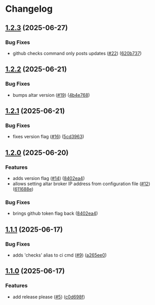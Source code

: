 # Changelog

## [1.2.3](https://github.com/t-monaghan/gh-altar/compare/v1.2.2...v1.2.3) (2025-06-27)


### Bug Fixes

* github checks command only posts updates ([#22](https://github.com/t-monaghan/gh-altar/issues/22)) ([620b737](https://github.com/t-monaghan/gh-altar/commit/620b7379fa812a105d018f2b3fc2950e3dcc4c4a))

## [1.2.2](https://github.com/t-monaghan/gh-altar/compare/v1.2.1...v1.2.2) (2025-06-21)


### Bug Fixes

* bumps altar version ([#19](https://github.com/t-monaghan/gh-altar/issues/19)) ([4b4e768](https://github.com/t-monaghan/gh-altar/commit/4b4e7680c4e80c9493d0e2a8310d1d0fe6fa4b60))

## [1.2.1](https://github.com/t-monaghan/gh-altar/compare/v1.2.0...v1.2.1) (2025-06-21)


### Bug Fixes

* fixes version flag ([#16](https://github.com/t-monaghan/gh-altar/issues/16)) ([5cd3963](https://github.com/t-monaghan/gh-altar/commit/5cd39639afb3b0821d65c6a25f96fceaaf0fb676))

## [1.2.0](https://github.com/t-monaghan/gh-altar/compare/v1.1.1...v1.2.0) (2025-06-20)


### Features

* adds version flag ([#14](https://github.com/t-monaghan/gh-altar/issues/14)) ([8402ea4](https://github.com/t-monaghan/gh-altar/commit/8402ea41efcccf9fdfe466f3b9950b0a35f1d962))
* allows setting altar broker IP address from configuration file ([#12](https://github.com/t-monaghan/gh-altar/issues/12)) ([611688e](https://github.com/t-monaghan/gh-altar/commit/611688ed2fc797daffe7fbb91320a2992782cc0f))


### Bug Fixes

* brings github token flag back ([8402ea4](https://github.com/t-monaghan/gh-altar/commit/8402ea41efcccf9fdfe466f3b9950b0a35f1d962))

## [1.1.1](https://github.com/t-monaghan/gh-altar/compare/v1.1.0...v1.1.1) (2025-06-17)


### Bug Fixes

* adds 'checks' alias to ci cmd ([#9](https://github.com/t-monaghan/gh-altar/issues/9)) ([a265ee0](https://github.com/t-monaghan/gh-altar/commit/a265ee0e66b8ab881ba2cbef5565541d0fe17b5c))

## [1.1.0](https://github.com/t-monaghan/gh-altar/compare/v1.0.0...v1.1.0) (2025-06-17)


### Features

* add release please ([#5](https://github.com/t-monaghan/gh-altar/issues/5)) ([c0d698f](https://github.com/t-monaghan/gh-altar/commit/c0d698f451346401b30fe7e3ac3bc4509d594966))
